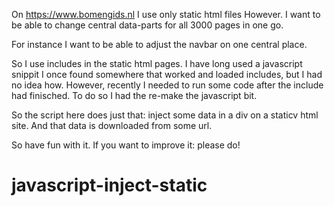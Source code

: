 On https://www.bomengids.nl I use only static html files
However. I want to be able to change central data-parts for all 3000 pages in one go.

For instance I want to be able to adjust the navbar on one central place.

So I use includes in the static html pages. 
I have long used a javascript snippit I once found somewhere that worked and loaded includes, but I had no idea how. 
However, recently I needed to run some code after the include had finisched. To do so I had the re-make the javascript bit.

So the script here does just that: inject some data in a div on a staticv html site. And that data is downloaded from some url.

So have fun with it. If  you want to improve it: please do! 

# javascript-inject-static
